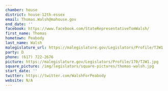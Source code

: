```yaml
---
chamber: house
district: house-12th-essex
email: Thomas.Walsh@mahouse.gov
end_date: ''
facebook: https://www.facebook.com/StateRepresentativeTomWalsh/
first_name: Thomas
hometown: Peabody
last_name: Walsh
malegislature_url: https://malegislature.gov/Legislators/Profile/TJW1
party: D
phone: (617) 722-2676
picture: https://malegislature.gov/Legislators/Profile/170/TJW1.jpg
square_picture: /img/legislators/square-pictures/thomas-walsh.jpg
start_date: ''
twitter: https://twitter.com/WalshForPeabody
website: N/A
---
```

